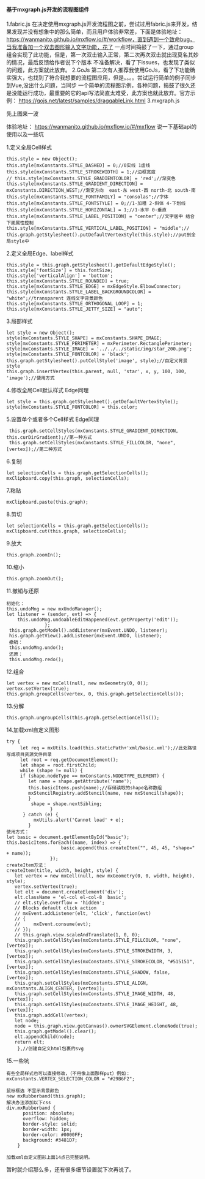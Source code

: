 #### 基于mxgraph.js开发的流程图组件

1.fabric.js
在决定使用mxgraph.js开发流程图之前，尝试过用fabric.js来开发，结果发现并没有想象中的那么简单，而且用户体验非常差，下面是体验地址：
https://wanmanito.github.io/mxflow.io/#/workflow，直到遇到一个致命bug，当我准备加一个双击图形输入文字功能，花了
一点时间捣鼓了一下，通过group组合实现了此功能，但是，第一次双击输入正常，第二次再次双击就出现莫名其妙的情况，最后反馈给作者说下个版本
不准备解决，看了下issues，也发现了类似的问题，此方案就此放弃。
2.GoJs
第二次有人推荐我使用GoJs，看了下功能确实强大，也找到了符合我想要的流程图应用，但是。。。。尝试运行简单的例子同步到Vue,没出什么问题，当同步
一个简单的流程图示例，各种问题，捣鼓了很久还是没能运行成功，最重要的它的api写法简直太难受，此方案也就此放弃。官方示例：
https://gojs.net/latest/samples/draggableLink.html
3.mxgraph.js

先上图来一波

体验地址：
https://wanmanito.github.io/mxflow.io/#/mxflow
说一下基础api的使用以及一些坑

1.定义全局Cell样式

    this.style = new Object();
    this.style[mxConstants.STYLE_DASHED] = 0;//0实线 1虚线
    this.style[mxConstants.STYLE_STROKEWIDTH] = 1;//边框宽度
    // this.style[mxConstants.STYLE_GRADIENTCOLOR] = 'red';//渐变色
    this.style[mxConstants.STYLE_GRADIENT_DIRECTION] = mxConstants.DIRECTION_WEST;//渐变方向  east-东 west-西 north-北 south-南
    this.style[mxConstants.STYLE_FONTFAMILY] = "consolas";//字体
    this.style[mxConstants.STYLE_FONTSTYLE] = 0;//1-加粗 2-斜体 4-下划线
    this.style[mxConstants.STYLE_HORIZONTAL] = 1;//1-水平 0-垂直
    this.style[mxConstants.STYLE_LABEL_POSITION] = "center";//文字居中 结合下面属性控制
    this.style[mxConstants.STYLE_VERTICAL_LABEL_POSITION] = "middle";//
    this.graph.getStylesheet().putDefaultVertexStyle(this.style);//put到全局style中
  
2.定义全局Edge、label样式

    this.style = this.graph.getStylesheet().getDefaultEdgeStyle();     
    this.style['fontSize'] = this.fontSize;
    this.style['verticalAlign'] = 'bottom';
    this.style[mxConstants.STYLE_ROUNDED] = true;
    this.style[mxConstants.STYLE_EDGE] = mxEdgeStyle.ElbowConnector;
    this.style[mxConstants.STYLE_LABEL_BACKGROUNDCOLOR] = "white";//transparent 连线文字背景颜色
    this.style[mxConstants.STYLE_ORTHOGONAL_LOOP] = 1;
    this.style[mxConstants.STYLE_JETTY_SIZE] = "auto";  
  
3.局部样式

    let style = new Object();
    style[mxConstants.STYLE_SHAPE] = mxConstants.SHAPE_IMAGE;
    style[mxConstants.STYLE_PERIMETER] = mxPerimeter.RectanglePerimeter;
    style[mxConstants.STYLE_IMAGE] = '../../../static/img/star_200.png';
    style[mxConstants.STYLE_FONTCOLOR] = 'black';
    this.graph.getStylesheet().putCellStyle('image', style);//自定义背景style
    this.graph.insertVertex(this.parent, null, 'star', x, y, 100, 100, 'image');//使用方式

4.修改全局Cell默认样式 Edge同理

    let style = this.graph.getStylesheet().getDefaultVertexStyle();
    style[mxConstants.STYLE_FONTCOLOR] = this.color;
    
5.设置单个或者多个Cell样式 Edge同理

     this.graph.setCellStyles(mxConstants.STYLE_GRADIENT_DIRECTION, this.curDirGradient);//第一种方式
     this.graph.setCellStyles(mxConstants.STYLE_FILLCOLOR, "none", [vertex]);//第二种方式
      
6.复制

    let selectionCells = this.graph.getSelectionCells();
    mxClipboard.copy(this.graph, selectionCells);
    
7.粘贴

    mxClipboard.paste(this.graph);
    
8.剪切

    let selectionCells = this.graph.getSelectionCells();
    mxClipboard.cut(this.graph, selectionCells);

9.放大

    this.graph.zoomIn();
    
10.缩小

    this.graph.zoomOut();

11.撤销与还原

    初始化：
    this.undoMng = new mxUndoManager();
    let listener = (sender, evt) => {
        this.undoMng.undoableEditHappened(evt.getProperty('edit'));
                  };
     this.graph.getModel().addListener(mxEvent.UNDO, listener);
     his.graph.getView().addListener(mxEvent.UNDO, listener);
     撤销：
     this.undoMng.undo();
     还原：
     this.undoMng.redo();
    
12.组合

    let vertex = new mxCell(null, new mxGeometry(0, 0));
    vertex.setVertex(true);
    this.graph.groupCells(vertex, 0, this.graph.getSelectionCells());
    
13.分解

    this.graph.ungroupCells(this.graph.getSelectionCells());
    
14.加载xml自定义图形

    try {
         let req = mxUtils.load(this.staticPath+'xml/basic.xml');//此处路径写成项目资源文件目录
         let root = req.getDocumentElement();
         let shape = root.firstChild;
         while (shape != null) {
         if (shape.nodeType == mxConstants.NODETYPE_ELEMENT) {
            let name = shape.getAttribute('name');
            this.basicItems.push(name);//存储读取的shape名称数组
            mxStencilRegistry.addStencil(name, new mxStencil(shape));
            }
             shape = shape.nextSibling;
                    }
          } catch (e) {
              mxUtils.alert('Cannot load' + e);
            }
    使用方式：
    let basic = document.getElementById("basic");
    this.basicItems.forEach((name, index) => {
                        basic.append(this.createItem("", 45, 45, "shape=" + name));
                    });
    createItem方法：
    createItem(title, width, height, style) {
       let vertex = new mxCell(null, new mxGeometry(0, 0, width, height), style);
       vertex.setVertex(true);
       let elt = document.createElement('div');
       elt.className = 'el-col el-col-8  basic';
       // elt.style.overflow = 'hidden';
       // Blocks default click action
       // mxEvent.addListener(elt, 'click', function(evt)
       // {
       //     mxEvent.consume(evt);
       // });
       // this.graph.view.scaleAndTranslate(1, 0, 0);
       this.graph.setCellStyles(mxConstants.STYLE_FILLCOLOR, "none", [vertex]);
       this.graph.setCellStyles(mxConstants.STYLE_STROKEWIDTH, 3, [vertex]);
       this.graph.setCellStyles(mxConstants.STYLE_STROKECOLOR, "#515151", [vertex]);
       this.graph.setCellStyles(mxConstants.STYLE_SHADOW, false, [vertex]);
       this.graph.setCellStyles(mxConstants.STYLE_ALIGN, mxConstants.ALIGN_CENTER, [vertex]);
       this.graph.setCellStyles(mxConstants.STYLE_IMAGE_WIDTH, 48, [vertex]);
       this.graph.setCellStyles(mxConstants.STYLE_IMAGE_HEIGHT, 48, [vertex]);
       this.graph.addCell(vertex);
       let node;
       node = this.graph.view.getCanvas().ownerSVGElement.cloneNode(true);
       this.graph.getModel().clear();
       elt.appendChild(node);
       return elt;
        },//创建自定义html包裹的svg
        
 15.一些坑
 
    有些全局样式也可以直接修改，（不用像上面那样put）例如：
    mxConstants.VERTEX_SELECTION_COLOR = "#29B6F2";
    
    鼠标框选 不显示背景颜色
    new mxRubberband(this.graph);
    解决办法添加以下css
    div.mxRubberband {
          position: absolute;
          overflow: hidden;
          border-style: solid;
          border-width: 1px;
          border-color: #0000FF;
          background: #3481D7;
        }
        
    加载xml自定义图形上面14点已完整说明。

暂时就介绍那么多，还有很多细节设置就下次再说了。
